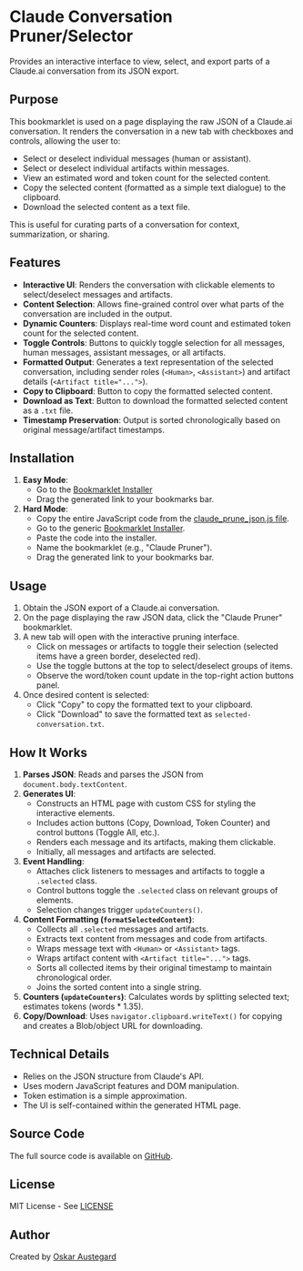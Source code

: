 # Claude Conversation Pruner/Selector

Provides an interactive interface to view, select, and export parts of a Claude.ai conversation from its JSON export.

## Purpose

This bookmarklet is used on a page displaying the raw JSON of a Claude.ai conversation. It renders the conversation in a new tab with checkboxes and controls, allowing the user to:

-   Select or deselect individual messages (human or assistant).
-   Select or deselect individual artifacts within messages.
-   View an estimated word and token count for the selected content.
-   Copy the selected content (formatted as a simple text dialogue) to the clipboard.
-   Download the selected content as a text file.

This is useful for curating parts of a conversation for context, summarization, or sharing.

## Features

-   **Interactive UI**: Renders the conversation with clickable elements to select/deselect messages and artifacts.
-   **Content Selection**: Allows fine-grained control over what parts of the conversation are included in the output.
-   **Dynamic Counters**: Displays real-time word count and estimated token count for the selected content.
-   **Toggle Controls**: Buttons to quickly toggle selection for all messages, human messages, assistant messages, or all artifacts.
-   **Formatted Output**: Generates a text representation of the selected conversation, including sender roles (`<Human>`, `<Assistant>`) and artifact details (`<Artifact title="...">`).
-   **Copy to Clipboard**: Button to copy the formatted selected content.
-   **Download as Text**: Button to download the formatted selected content as a `.txt` file.
-   **Timestamp Preservation**: Output is sorted chronologically based on original message/artifact timestamps.

## Installation

1.  **Easy Mode**:
    *   Go to the [Bookmarklet Installer](https://austegard.com/bookmarklet-installer.html?bookmarklet=claude_prune_json.js)
    *   Drag the generated link to your bookmarks bar.
2.  **Hard Mode**:
    *   Copy the entire JavaScript code from the [claude_prune_json.js file](https://github.com/oaustegard/bookmarklets/blob/main/claude_prune_json.js).
    *   Go to the generic [Bookmarklet Installer](https://austegard.com/bookmarklet-installer.html).
    *   Paste the code into the installer.
    *   Name the bookmarklet (e.g., "Claude Pruner").
    *   Drag the generated link to your bookmarks bar.

## Usage

1.  Obtain the JSON export of a Claude.ai conversation.
2.  On the page displaying the raw JSON data, click the "Claude Pruner" bookmarklet.
3.  A new tab will open with the interactive pruning interface.
    *   Click on messages or artifacts to toggle their selection (selected items have a green border, deselected red).
    *   Use the toggle buttons at the top to select/deselect groups of items.
    *   Observe the word/token count update in the top-right action buttons panel.
4.  Once desired content is selected:
    *   Click "Copy" to copy the formatted text to your clipboard.
    *   Click "Download" to save the formatted text as `selected-conversation.txt`.

## How It Works

1.  **Parses JSON**: Reads and parses the JSON from `document.body.textContent`.
2.  **Generates UI**:
    *   Constructs an HTML page with custom CSS for styling the interactive elements.
    *   Includes action buttons (Copy, Download, Token Counter) and control buttons (Toggle All, etc.).
    *   Renders each message and its artifacts, making them clickable.
    *   Initially, all messages and artifacts are selected.
3.  **Event Handling**:
    *   Attaches click listeners to messages and artifacts to toggle a `.selected` class.
    *   Control buttons toggle the `.selected` class on relevant groups of elements.
    *   Selection changes trigger `updateCounters()`.
4.  **Content Formatting (`formatSelectedContent`)**:
    *   Collects all `.selected` messages and artifacts.
    *   Extracts text content from messages and code from artifacts.
    *   Wraps message text with `<Human>` or `<Assistant>` tags.
    *   Wraps artifact content with `<Artifact title="...">` tags.
    *   Sorts all collected items by their original timestamp to maintain chronological order.
    *   Joins the sorted content into a single string.
5.  **Counters (`updateCounters`)**: Calculates words by splitting selected text; estimates tokens (words * 1.35).
6.  **Copy/Download**: Uses `navigator.clipboard.writeText()` for copying and creates a Blob/object URL for downloading.

## Technical Details

-   Relies on the JSON structure from Claude's API.
-   Uses modern JavaScript features and DOM manipulation.
-   Token estimation is a simple approximation.
-   The UI is self-contained within the generated HTML page.

## Source Code

The full source code is available on [GitHub](https://github.com/oaustegard/bookmarklets/blob/main/claude_prune_json.js).

## License

MIT License - See [LICENSE](https://github.com/oaustegard/bookmarklets/blob/main/LICENSE)

## Author

Created by [Oskar Austegard](https://austegard.com)
